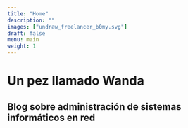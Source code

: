 ```yaml
---
title: "Home"
description: ""
images: ["undraw_freelancer_b0my.svg"]
draft: false
menu: main
weight: 1
---
```


# Un pez llamado Wanda
## Blog sobre administración de sistemas informáticos en red
